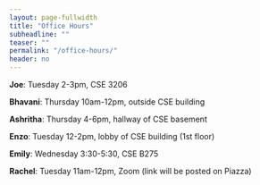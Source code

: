 ```yaml
---
layout: page-fullwidth
title: "Office Hours"
subheadline: ""
teaser: ""
permalink: "/office-hours/"
header: no
---
```


**Joe**: Tuesday 2-3pm, CSE 3206

**Bhavani**: Thursday 10am-12pm, outside CSE building

**Ashritha**: Thursday 4-6pm, hallway of CSE basement

**Enzo**: Tuesday 12-2pm, lobby of CSE building (1st floor)

**Emily**: Wednesday 3:30-5:30, CSE B275

**Rachel**: Tuesday 11am-12pm, Zoom (link will be posted on Piazza)


<style>
          #main_rect {
              max-width: 650px;
          }
          .photo {
            width: 100%
          }
          .person {
            width: 21%;
            margin-right: 5.25%;
            float: left;
          }
          .right {
              margin-right: 0;
          }
          .name {
              padding-top: 5px;
              padding-bottom: 15px;
              text-align: center;
          }
</style>
